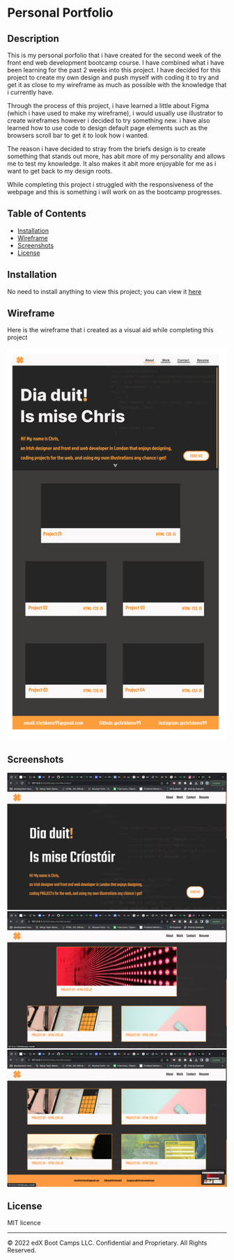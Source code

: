 # Personal Portfolio

## Description 

This is my personal porfolio that i have created for the second week of the front end web development bootcamp course. I have combined what i have been learning for the past 2 weeks into this project. I have decided for this project to create my own design and push myself with coding it to try and get it as close to my wireframe as much as possible with the knowledge that i currently have.

Through the process of this project, i have learned a little about Figma (which i have used to make my wireframe), i would usually use illustrator to create wireframes however i decided to try something new. i have also learned how to use code to design default page elements such as the browsers scroll bar to get it to look how i wanted.

The reason i have decided to stray from the briefs design is to create something that stands out more, has abit more of my personality and allows me to test my knowledge. It also makes it abit more enjoyable for me as i want to get back to my design roots. 

While completing this project i struggled with the responsiveness of the webpage and this is something i will work on as the bootcamp progresses. 



## Table of Contents

* [Installation](#installation)
* [Wireframe](#wireframe)
* [Screenshots](#screenshots)
* [License](#license)


## Installation

No need to install anything to view this project; you can view it [here](https://chriskeno95.github.io/personal-portfolio/)

## Wireframe 

Here is the wireframe that i created as a visual aid while completing this project


![wireframe](assets/images/hi-fi-wireframe.png)


## Screenshots
![screenshot](assets/images/screenshot1.png)
![screenshot](assets/images/screenshot2.png)
![screenshot](assets/images/screenshot3.png)

## License

MIT licence

---


© 2022 edX Boot Camps LLC. Confidential and Proprietary. All Rights Reserved.
